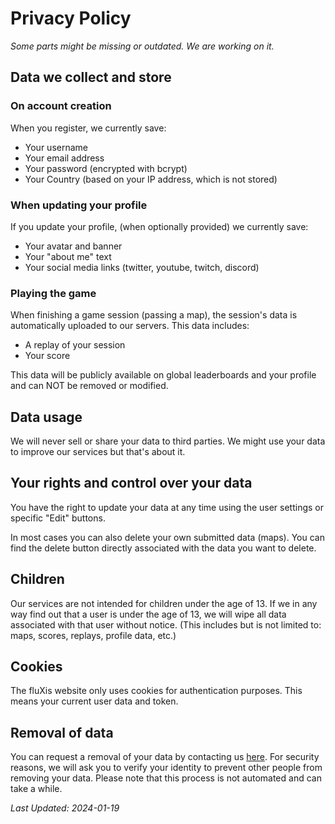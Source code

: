 # Privacy Policy
*Some parts might be missing or outdated. We are working on it.*

## Data we collect and store

### On account creation
When you register, we currently save:
- Your username
- Your email address
- Your password (encrypted with bcrypt)
- Your Country (based on your IP address, which is not stored)

### When updating your profile
If you update your profile, (when optionally provided) we currently save:
- Your avatar and banner
- Your "about me" text
- Your social media links (twitter, youtube, twitch, discord)

### Playing the game
When finishing a game session (passing a map), the session's data is automatically uploaded to our servers. This data includes:
- A replay of your session
- Your score

This data will be publicly available on global leaderboards and your profile and can NOT be removed or modified.

## Data usage
We will never sell or share your data to third parties.
We might use your data to improve our services but that's about it.

## Your rights and control over your data
You have the right to update your data at any time using the user settings or specific "Edit" buttons.

In most cases you can also delete your own submitted data (maps).
You can find the delete button directly associated with the data you want to delete.

## Children
Our services are not intended for children under the age of 13.
If we in any way find out that a user is under the age of 13,
we will wipe all data associated with that user without notice.
(This includes but is not limited to: maps, scores, replays, profile data, etc.)

## Cookies
The fluXis website only uses cookies for authentication purposes.
This means your current user data and token.

## Removal of data
You can request a removal of your data by contacting us [here](mailto:me@flux.moe).
For security reasons, we will ask you to verify your identity to prevent other people from removing your data.
Please note that this process is not automated and can take a while.

*Last Updated: 2024-01-19*